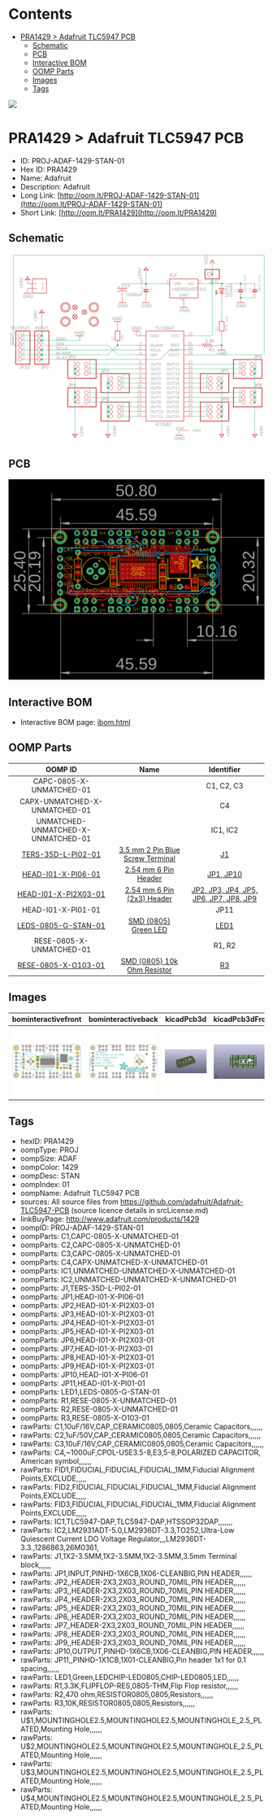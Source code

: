 



Contents
========

* [PRA1429 > Adafruit TLC5947 PCB](#pra1429--adafruit-tlc5947-pcb)
	* [Schematic](#schematic)
	* [PCB](#pcb)
	* [Interactive BOM](#interactive-bom)
	* [OOMP Parts](#oomp-parts)
	* [Images](#images)
	* [Tags](#tags)
  
![][im]
# PRA1429 > Adafruit TLC5947 PCB

- ID: PROJ-ADAF-1429-STAN-01
- Hex ID: PRA1429
- Name: Adafruit
- Description: Adafruit
- Long Link: [http://oom.lt/PROJ-ADAF-1429-STAN-01](http://oom.lt/PROJ-ADAF-1429-STAN-01)
- Short Link: [http://oom.lt/PRA1429](http://oom.lt/PRA1429)

## Schematic
  
[![schem](eagleSchemImage.png)](eagleSchemImage.png)
## PCB
  
[![pcb](eagleImage.png)](eagleImage.png)
## Interactive BOM

- Interactive BOM page: [ibom.html](https://htmlpreview.github.io/?https://github.com/oomlout/oomlout_OOMP_projects/blob/main/PROJ-ADAF-1429-STAN-01/kicad/bom/ibom.html)

## OOMP Parts
  

|OOMP ID|Name|Identifier|
| :---: | :---: | :---: |
|CAPC-0805-X-UNMATCHED-01||C1, C2, C3|
|CAPX-UNMATCHED-X-UNMATCHED-01||C4|
|UNMATCHED-UNMATCHED-X-UNMATCHED-01||IC1, IC2|
|[TERS-35D-L-PI02-01](https://github.com/oomlout/oomlout_OOMP_parts/tree/main/TERS-35D-L-PI02-01/)|[3.5 mm 2 Pin Blue Screw Terminal](https://github.com/oomlout/oomlout_OOMP_parts/tree/main/TERS-35D-L-PI02-01/)|[J1](https://github.com/oomlout/oomlout_OOMP_parts/tree/main/TERS-35D-L-PI02-01/)|
|[HEAD-I01-X-PI06-01](https://github.com/oomlout/oomlout_OOMP_parts/tree/main/HEAD-I01-X-PI06-01/)|[2.54 mm 6 Pin Header](https://github.com/oomlout/oomlout_OOMP_parts/tree/main/HEAD-I01-X-PI06-01/)|[JP1, JP10](https://github.com/oomlout/oomlout_OOMP_parts/tree/main/HEAD-I01-X-PI06-01/)|
|[HEAD-I01-X-PI2X03-01](https://github.com/oomlout/oomlout_OOMP_parts/tree/main/HEAD-I01-X-PI2X03-01/)|[2.54 mm 6 Pin (2x3) Header](https://github.com/oomlout/oomlout_OOMP_parts/tree/main/HEAD-I01-X-PI2X03-01/)|[JP2, JP3, JP4, JP5, JP6, JP7, JP8, JP9](https://github.com/oomlout/oomlout_OOMP_parts/tree/main/HEAD-I01-X-PI2X03-01/)|
|HEAD-I01-X-PI01-01||JP11|
|[LEDS-0805-G-STAN-01](https://github.com/oomlout/oomlout_OOMP_parts/tree/main/LEDS-0805-G-STAN-01/)|[SMD (0805) Green LED](https://github.com/oomlout/oomlout_OOMP_parts/tree/main/LEDS-0805-G-STAN-01/)|[LED1](https://github.com/oomlout/oomlout_OOMP_parts/tree/main/LEDS-0805-G-STAN-01/)|
|RESE-0805-X-UNMATCHED-01||R1, R2|
|[RESE-0805-X-O103-01](https://github.com/oomlout/oomlout_OOMP_parts/tree/main/RESE-0805-X-O103-01/)|[SMD (0805) 10k Ohm Resistor](https://github.com/oomlout/oomlout_OOMP_parts/tree/main/RESE-0805-X-O103-01/)|[R3](https://github.com/oomlout/oomlout_OOMP_parts/tree/main/RESE-0805-X-O103-01/)|

## Images
  
  

|bominteractivefront|bominteractiveback|kicadPcb3d|kicadPcb3dFront|kicadPcb3dBack|eagleImage|eagleSchemImage|pcbdraw|pcbdrawback|
| :---: | :---: | :---: | :---: | :---: | :---: | :---: | :---: | :---: |
|[![bominteractivefront](bomFront_140.png)](bomFront.png)|[![bominteractiveback](bomBack_140.png)](bomBack.png)|[![kicadPcb3d](kicadPcb3d_140.png)](kicadPcb3d.png)|[![kicadPcb3dFront](kicadPcb3dFront_140.png)](kicadPcb3dFront.png)|[![kicadPcb3dBack](kicadPcb3dBack_140.png)](kicadPcb3dBack.png)|[![eagleImage](eagleImage_140.png)](eagleImage.png)|[![eagleSchemImage](eagleSchemImage_140.png)](eagleSchemImage.png)|[![pcbdraw](pcbdraw_140.png)](pcbdraw.png)|[![pcbdrawback](pcbdrawBack_140.png)](pcbdrawBack.png)|

## Tags

- hexID: PRA1429
- oompType: PROJ
- oompSize: ADAF
- oompColor: 1429
- oompDesc: STAN
- oompIndex: 01
- oompName: Adafruit TLC5947 PCB
- sources: All source files from https://github.com/adafruit/Adafruit-TLC5947-PCB (source licence details in srcLicense.md)
- linkBuyPage: http://www.adafruit.com/products/1429
- oompID: PROJ-ADAF-1429-STAN-01
- oompParts: C1,CAPC-0805-X-UNMATCHED-01
- oompParts: C2,CAPC-0805-X-UNMATCHED-01
- oompParts: C3,CAPC-0805-X-UNMATCHED-01
- oompParts: C4,CAPX-UNMATCHED-X-UNMATCHED-01
- oompParts: IC1,UNMATCHED-UNMATCHED-X-UNMATCHED-01
- oompParts: IC2,UNMATCHED-UNMATCHED-X-UNMATCHED-01
- oompParts: J1,TERS-35D-L-PI02-01
- oompParts: JP1,HEAD-I01-X-PI06-01
- oompParts: JP2,HEAD-I01-X-PI2X03-01
- oompParts: JP3,HEAD-I01-X-PI2X03-01
- oompParts: JP4,HEAD-I01-X-PI2X03-01
- oompParts: JP5,HEAD-I01-X-PI2X03-01
- oompParts: JP6,HEAD-I01-X-PI2X03-01
- oompParts: JP7,HEAD-I01-X-PI2X03-01
- oompParts: JP8,HEAD-I01-X-PI2X03-01
- oompParts: JP9,HEAD-I01-X-PI2X03-01
- oompParts: JP10,HEAD-I01-X-PI06-01
- oompParts: JP11,HEAD-I01-X-PI01-01
- oompParts: LED1,LEDS-0805-G-STAN-01
- oompParts: R1,RESE-0805-X-UNMATCHED-01
- oompParts: R2,RESE-0805-X-UNMATCHED-01
- oompParts: R3,RESE-0805-X-O103-01
- rawParts: C1,10uF/16V,CAP_CERAMIC0805,0805,Ceramic Capacitors,,,,,,
- rawParts: C2,1uF/50V,CAP_CERAMIC0805,0805,Ceramic Capacitors,,,,,,
- rawParts: C3,10uF/16V,CAP_CERAMIC0805,0805,Ceramic Capacitors,,,,,,
- rawParts: C4,~1000uF,CPOL-USE3.5-8,E3,5-8,POLARIZED CAPACITOR, American symbol,,,,,,
- rawParts: FID1,FIDUCIAL,FIDUCIAL,FIDUCIAL_1MM,Fiducial Alignment Points,EXCLUDE,,,,,
- rawParts: FID2,FIDUCIAL,FIDUCIAL,FIDUCIAL_1MM,Fiducial Alignment Points,EXCLUDE,,,,,
- rawParts: FID3,FIDUCIAL,FIDUCIAL,FIDUCIAL_1MM,Fiducial Alignment Points,EXCLUDE,,,,,
- rawParts: IC1,TLC5947-DAP,TLC5947-DAP,HTSSOP32DAP,,,,,,,
- rawParts: IC2,LM2931ADT-5.0,LM2936DT-3.3,TO252,Ultra-Low Quiescent Current LDO Voltage Regulator,,,LM2936DT-3.3.,1286863,26M0361,
- rawParts: J1,1X2-3.5MM,1X2-3.5MM,1X2-3.5MM,3.5mm Terminal block,,,,,,
- rawParts: JP1,INPUT,PINHD-1X6CB,1X06-CLEANBIG,PIN HEADER,,,,,,
- rawParts: JP2,,HEADER-2X3,2X03_ROUND_70MIL,PIN HEADER,,,,,,
- rawParts: JP3,,HEADER-2X3,2X03_ROUND_70MIL,PIN HEADER,,,,,,
- rawParts: JP4,,HEADER-2X3,2X03_ROUND_70MIL,PIN HEADER,,,,,,
- rawParts: JP5,,HEADER-2X3,2X03_ROUND_70MIL,PIN HEADER,,,,,,
- rawParts: JP6,,HEADER-2X3,2X03_ROUND_70MIL,PIN HEADER,,,,,,
- rawParts: JP7,,HEADER-2X3,2X03_ROUND_70MIL,PIN HEADER,,,,,,
- rawParts: JP8,,HEADER-2X3,2X03_ROUND_70MIL,PIN HEADER,,,,,,
- rawParts: JP9,,HEADER-2X3,2X03_ROUND_70MIL,PIN HEADER,,,,,,
- rawParts: JP10,OUTPUT,PINHD-1X6CB,1X06-CLEANBIG,PIN HEADER,,,,,,
- rawParts: JP11,,PINHD-1X1CB,1X01-CLEANBIG,Pin header 1x1 for 0.1 spacing,,,,,,
- rawParts: LED1,Green,LEDCHIP-LED0805,CHIP-LED0805,LED,,,,,,
- rawParts: R1,3.3K,FLIPFLOP-RES,0805-THM,Flip Flop resistor,,,,,,
- rawParts: R2,470 ohm,RESISTOR0805,0805,Resistors,,,,,,
- rawParts: R3,10K,RESISTOR0805,0805,Resistors,,,,,,
- rawParts: U$1,MOUNTINGHOLE2.5,MOUNTINGHOLE2.5,MOUNTINGHOLE_2.5_PLATED,Mounting Hole,,,,,,
- rawParts: U$2,MOUNTINGHOLE2.5,MOUNTINGHOLE2.5,MOUNTINGHOLE_2.5_PLATED,Mounting Hole,,,,,,
- rawParts: U$3,MOUNTINGHOLE2.5,MOUNTINGHOLE2.5,MOUNTINGHOLE_2.5_PLATED,Mounting Hole,,,,,,
- rawParts: U$4,MOUNTINGHOLE2.5,MOUNTINGHOLE2.5,MOUNTINGHOLE_2.5_PLATED,Mounting Hole,,,,,,



[im]: kicadPcb3d_450.png
